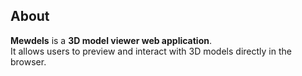 ## About

**Mewdels** is a **3D model viewer web application**.  
It allows users to preview and interact with 3D models directly in the browser.
